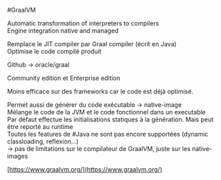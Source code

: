 #GraalVM 

Automatic transformation of interpreters to compilers  
Engine integration native and managed  
  
Remplace le JIT compiler par Graal compiler (écrit en Java)  
Optimise le code compilé produit  
  
Github → oracle/graal  
  
Community edition et Enterprise edition  
  
Moins efficace sur des frameworks car le code est déjà optimisé.  
  
Permet aussi de générer du code exécutable → native-image  
Mélange le code de la JVM et le code fonctionnel dans un executable  
Par défaut effectue les initialisations statiques à la génération. Mais peut être reporté au runtime  
Toutes les features de #Java ne sont pas encore supportées (dynamic classloading, reflexion...)  
→ pas de limitations sur le compilateur de GraalVM, juste sur les native-images

[https://www.graalvm.org/](https://www.graalvm.org/)